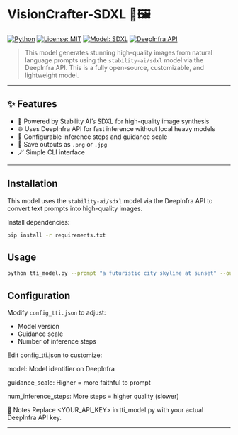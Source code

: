 # VisionCrafter-SDXL 🚀🖼️

[![Python](https://img.shields.io/badge/python-3.8+-blue.svg)](https://www.python.org/downloads/)
[![License: MIT](https://img.shields.io/badge/License-MIT-yellow.svg)](LICENSE)
[![Model: SDXL](https://img.shields.io/badge/Model-SDXL-purple.svg)](https://deepinfra.com)
[![DeepInfra API](https://img.shields.io/badge/API-DeepInfra-blue)](https://deepinfra.com)

>This model generates stunning high-quality images from natural language prompts using the `stability-ai/sdxl` model via the DeepInfra API.
  This is a fully open-source, customizable, and lightweight model.

---

## ✨ Features

- 🧠 Powered by Stability AI’s SDXL for high-quality image synthesis
- 🌐 Uses DeepInfra API for fast inference without local heavy models
- 🧰 Configurable inference steps and guidance scale
- 💾 Save outputs as `.png` or `.jpg`
- 🪄 Simple CLI interface

---

## Installation

This model uses the `stability-ai/sdxl` model via the DeepInfra API to convert text prompts into high-quality images.

Install dependencies:

```bash
pip install -r requirements.txt
```

## Usage
```bash
python tti_model.py --prompt "a futuristic city skyline at sunset" --output output.png
```

## Configuration
Modify `config_tti.json` to adjust:
- Model version
- Guidance scale
- Number of inference steps


Edit config_tti.json to customize:

model: Model identifier on DeepInfra

guidance_scale: Higher = more faithful to prompt

num_inference_steps: More steps = higher quality (slower)

🔑 Notes
Replace <YOUR_API_KEY> in tti_model.py with your actual DeepInfra API key.


---
